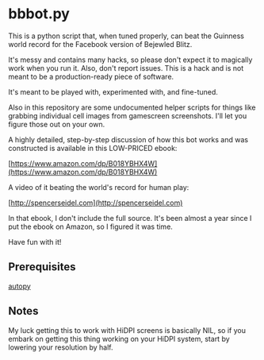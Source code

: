 # bbbot.py

This is a python script that, when tuned properly, can beat the Guinness world record for the Facebook version of Bejewled Blitz.

It's messy and contains many hacks, so please don't expect it to magically work when you run it. Also, don't report issues. This is a hack and is not meant to be a production-ready piece of software.

It's meant to be played with, experimented with, and fine-tuned.

Also in this repository are some undocumented helper scripts for things like grabbing individual cell images from gamescreen screenshots. I'll let you figure those out on your own.

A highly detailed, step-by-step discussion of how this bot works and was constructed is available in this LOW-PRICED ebook:

[https://www.amazon.com/dp/B018YBHX4W](https://www.amazon.com/dp/B018YBHX4W)

A video of it beating the world's record for human play: 

[http://spencerseidel.com](http://spencerseidel.com)

In that ebook, I don't include the full source. It's been almost a year since I put the ebook on Amazon, so I figured it was time.

Have fun with it!

## Prerequisites

[autopy](http://www.autopy.org/)

## Notes

My luck getting this to work with HiDPI screens is basically NIL, so if you embark on getting this thing working on your HiDPI system, start by lowering your resolution by half.
